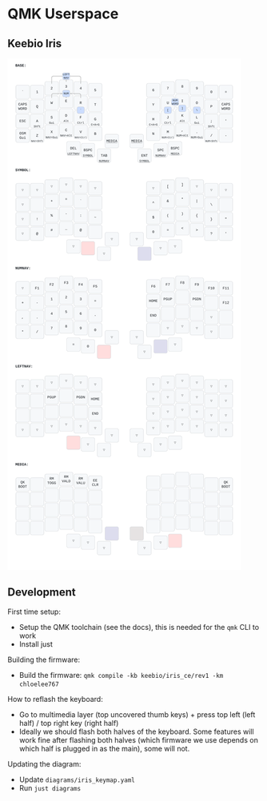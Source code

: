 # QMK Userspace

## Keebio Iris

![Keyboard layout](./diagrams/iris_keymap.svg)

## Development

First time setup:
- Setup the QMK toolchain (see the docs), this is needed for the `qmk` CLI to work
- Install just

Building the firmware: 
- Build the firmware: `qmk compile -kb keebio/iris_ce/rev1 -km chloelee767`

How to reflash the keyboard:
- Go to multimedia layer (top uncovered thumb keys) + press top left (left half) / top right key (right half)
- Ideally we should flash both halves of the keyboard. Some features will work fine after flashing both halves (which firmware we use depends on which half is plugged in as the main), some will not.

Updating the diagram:
- Update `diagrams/iris_keymap.yaml`
- Run `just diagrams`
